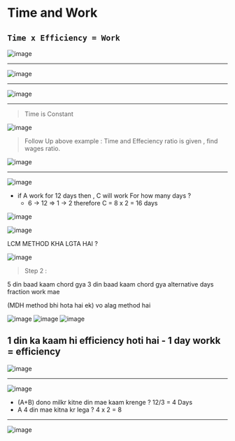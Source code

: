 # Time and Work

## `Time x Efficiency = Work`
![image](https://user-images.githubusercontent.com/35686407/177046604-415bd6f2-f952-4b5d-8420-f1557eb51cc5.png)

---
![image](https://user-images.githubusercontent.com/35686407/177046681-2e94808a-0c53-4503-9cf3-6bd07d7bd1da.png)

---
![image](https://user-images.githubusercontent.com/35686407/177046742-cebc2313-72f0-491d-a248-da7d89a8d0f1.png)

---
> Time is Constant

![image](https://user-images.githubusercontent.com/35686407/177046841-697d248c-0d34-4894-89a6-fad64260cd35.png)

> Follow Up above example : Time and Effeciency ratio is given , find wages ratio.

![image](https://user-images.githubusercontent.com/35686407/177046882-d9c5e483-e0e6-4aaf-ae0d-aed8729196a3.png)

---
![image](https://user-images.githubusercontent.com/35686407/177046971-862ff40a-2ded-4b00-984f-c74d50469e74.png)

- if A work for 12 days then , C will work For how many days ?
    - 6 -> 12 => 1 -> 2 therefore C = 8 x 2  = 16 days

![image](https://user-images.githubusercontent.com/35686407/177048625-ea27604b-7f96-430f-b59a-5c688281f160.png)

![image](https://user-images.githubusercontent.com/35686407/177048866-8afe0ee2-8857-4e53-8805-712b9000c48e.png)

LCM METHOD KHA LGTA HAI ?

![image](https://user-images.githubusercontent.com/35686407/177048945-53403ff2-1bba-46c7-a8a3-0f7743909959.png)

> Step 2 :

5 din baad kaam chord gya
3 din baad kaam chord gya
alternative days
fraction work mae

(MDH method bhi hota hai ek) vo alag method hai

![image](https://user-images.githubusercontent.com/35686407/177049078-c48a69d9-45f3-44c4-bebb-27c55d0fdf38.png)
![image](https://user-images.githubusercontent.com/35686407/177049301-3ee94428-9c03-45cf-a679-28b532465c55.png)
![image](https://user-images.githubusercontent.com/35686407/177049463-d69d2aea-6063-4adc-9067-57193e88fd4b.png)

## 1 din ka kaam hi efficiency hoti hai - 1 day workk = efficiency

![image](https://user-images.githubusercontent.com/35686407/177049653-f0c41fe4-5198-418e-ba6b-92133f2e52b2.png)

---
![image](https://user-images.githubusercontent.com/35686407/177049738-4f401372-4f2d-48ee-9b36-de7d65f8c11f.png)

- (A+B) dono milkr kitne din mae kaam krenge ? 12/3 = 4 Days
- A 4 din mae kitna kr lega ? 4 x 2 = 8

---

![image](https://user-images.githubusercontent.com/35686407/177049802-95ffeefc-1ee2-411e-9922-fbfc553cdad4.png)
